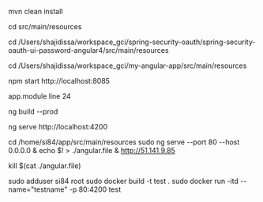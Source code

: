 mvn clean install

cd src/main/resources

cd /Users/shajidissa/workspace_gci/spring-security-oauth/spring-security-oauth-ui-password-angular4/src/main/resources

cd /Users/shajidissa/workspace_gci/my-angular-app/src/main/resources

npm start
http://localhost:8085



app.module line 24

ng build --prod



ng serve
http://localhost:4200


cd /home/si84/app/src/main/resources
sudo ng serve --port 80 --host 0.0.0.0 & echo $! > ./angular.file &
http://51.141.9.85

kill $(cat ./angular.file)


sudo adduser si84 root
sudo docker build -t test .
sudo docker run -itd --name="testname" -p 80:4200 test
